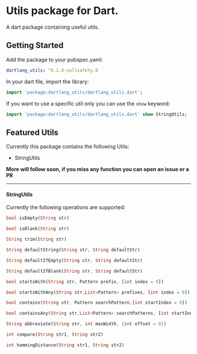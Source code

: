 # Utils package for Dart.

A dart package containing useful utils.

## Getting Started

 Add the package to your pubspec.yaml:

 ```yaml
 dartlang_utils: ^0.1.0-nullsafety.0
 ```
 
 In your dart file, import the library:

 ```Dart
import 'package:dartlang_utils/dartlang_utils.dart';
 ```
 If you want to use a specific util only you can use the `show` keyword:

 ```Dart
import 'package:dartlang_utils/dartlang_utils.dart' show StringUtils;
 ```


## Featured Utils

Currently this package contains the following Utils: 

* StringUtils

**More will follow soon, if you miss any function you can open an issue or a PR**

---

#### StringUtils

Currently the following operations are supported: 

```dart
bool isEmpty(String str)

bool isBlank(String str)

String trim(String str)

String defaultString(String str, String defaultStr)

String defaultIfEmpty(String str, String defaultStr)

String defaultIfBlank(String str, String defaultStr)

bool startsWith(String str, Pattern prefix, [int index = 0])

bool startsWithAny(String str,List<Pattern> prefixes, [int index = 0])

bool contains(String str, Pattern searchPattern,[int startIndex = 0])

bool containsAny(String str,List<Pattern> searchPatterns, [int startIndex = 0])

String abbreviate(String str, int maxWidth, {int offset = 0})

int compare(String str1, String str2)

int hammingDistance(String str1, String str2)
```